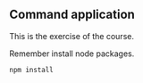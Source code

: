 ## Command application

This is the exercise of the course.

Remember install node packages.

```
npm install
```